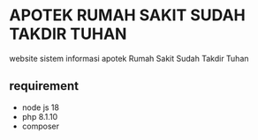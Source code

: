 # APOTEK RUMAH SAKIT SUDAH TAKDIR TUHAN

website sistem informasi apotek Rumah Sakit Sudah Takdir Tuhan

## requirement

- node js 18
- php 8.1.10
- composer 